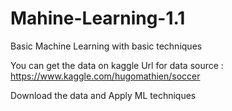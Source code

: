 # Mahine-Learning-1.1
Basic Machine Learning with basic techniques


You can get the data on kaggle 
Url for data source : https://www.kaggle.com/hugomathien/soccer

Download the data and Apply ML techniques

